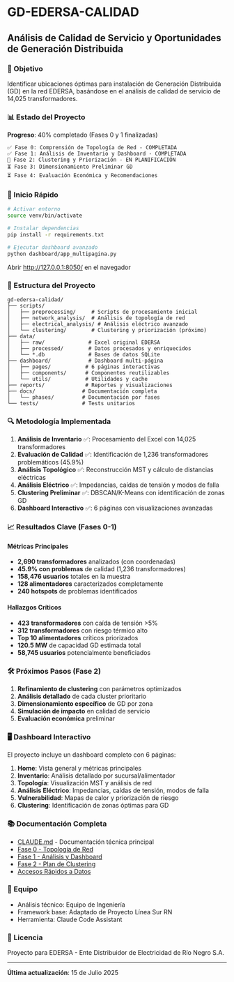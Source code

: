 # GD-EDERSA-CALIDAD
## Análisis de Calidad de Servicio y Oportunidades de Generación Distribuida

### 🎯 Objetivo
Identificar ubicaciones óptimas para instalación de Generación Distribuida (GD) en la red EDERSA, basándose en el análisis de calidad de servicio de 14,025 transformadores.

### 📊 Estado del Proyecto

**Progreso**: 40% completado (Fases 0 y 1 finalizadas)

```
✅ Fase 0: Comprensión de Topología de Red - COMPLETADA
✅ Fase 1: Análisis de Inventario y Dashboard - COMPLETADA
🔄 Fase 2: Clustering y Priorización - EN PLANIFICACIÓN
⏳ Fase 3: Dimensionamiento Preliminar GD
⏳ Fase 4: Evaluación Económica y Recomendaciones
```

### 🚀 Inicio Rápido

```bash
# Activar entorno
source venv/bin/activate

# Instalar dependencias
pip install -r requirements.txt

# Ejecutar dashboard avanzado
python dashboard/app_multipagina.py
```

Abrir http://127.0.0.1:8050/ en el navegador

### 📁 Estructura del Proyecto

```
gd-edersa-calidad/
├── scripts/
│   ├── preprocessing/     # Scripts de procesamiento inicial
│   ├── network_analysis/  # Análisis de topología de red
│   ├── electrical_analysis/ # Análisis eléctrico avanzado
│   └── clustering/        # Clustering y priorización (próximo)
├── data/
│   ├── raw/              # Excel original EDERSA
│   ├── processed/        # Datos procesados y enriquecidos
│   └── *.db              # Bases de datos SQLite
├── dashboard/            # Dashboard multi-página
│   ├── pages/           # 6 páginas interactivas
│   ├── components/      # Componentes reutilizables
│   └── utils/           # Utilidades y cache
├── reports/             # Reportes y visualizaciones
├── docs/               # Documentación completa
│   └── phases/         # Documentación por fases
└── tests/              # Tests unitarios
```

### 🔍 Metodología Implementada

1. **Análisis de Inventario** ✅: Procesamiento del Excel con 14,025 transformadores
2. **Evaluación de Calidad** ✅: Identificación de 1,236 transformadores problemáticos (45.9%)
3. **Análisis Topológico** ✅: Reconstrucción MST y cálculo de distancias eléctricas
4. **Análisis Eléctrico** ✅: Impedancias, caídas de tensión y modos de falla
5. **Clustering Preliminar** ✅: DBSCAN/K-Means con identificación de zonas GD
6. **Dashboard Interactivo** ✅: 6 páginas con visualizaciones avanzadas

### 📈 Resultados Clave (Fases 0-1)

#### Métricas Principales
- **2,690 transformadores** analizados (con coordenadas)
- **45.9% con problemas** de calidad (1,236 transformadores)
- **158,476 usuarios** totales en la muestra
- **128 alimentadores** caracterizados completamente
- **240 hotspots** de problemas identificados

#### Hallazgos Críticos
- **423 transformadores** con caída de tensión >5%
- **312 transformadores** con riesgo térmico alto
- **Top 10 alimentadores** críticos priorizados
- **120.5 MW** de capacidad GD estimada total
- **58,745 usuarios** potencialmente beneficiados

### 🛠️ Próximos Pasos (Fase 2)

1. **Refinamiento de clustering** con parámetros optimizados
2. **Análisis detallado** de cada cluster prioritario  
3. **Dimensionamiento específico** de GD por zona
4. **Simulación de impacto** en calidad de servicio
5. **Evaluación económica** preliminar

### 🖥️ Dashboard Interactivo

El proyecto incluye un dashboard completo con 6 páginas:

1. **Home**: Vista general y métricas principales
2. **Inventario**: Análisis detallado por sucursal/alimentador
3. **Topología**: Visualización MST y análisis de red
4. **Análisis Eléctrico**: Impedancias, caídas de tensión, modos de falla
5. **Vulnerabilidad**: Mapas de calor y priorización de riesgo
6. **Clustering**: Identificación de zonas óptimas para GD

### 📚 Documentación Completa

- [CLAUDE.md](./CLAUDE.md) - Documentación técnica principal
- [Fase 0 - Topología de Red](./docs/phases/FASE0_COMPLETA.md)
- [Fase 1 - Análisis y Dashboard](./docs/phases/FASE1_COMPLETA.md)
- [Fase 2 - Plan de Clustering](./docs/phases/FASE2_PLAN_DETALLADO.md)
- [Accesos Rápidos a Datos](./docs/ACCESOS_DATOS_CLAUDE.md)

### 👥 Equipo
- Análisis técnico: Equipo de Ingeniería
- Framework base: Adaptado de Proyecto Línea Sur RN
- Herramienta: Claude Code Assistant

### 📝 Licencia
Proyecto para EDERSA - Ente Distribuidor de Electricidad de Río Negro S.A.

---

**Última actualización**: 15 de Julio 2025
